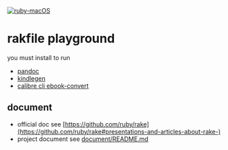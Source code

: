 [![ruby-macOS](https://github.com/sinlov/rakefile-playground/workflows/ruby-macOS/badge.svg?branch=main)](https://github.com/sinlov/rakefile-playground/actions)

# rakfile playground

  you must install to run
- [pandoc](https://pandoc.org/)
- [kindlegen](https://www.amazon.com/gp/feature.html?docId=1000765211)
- [calibre cli ebook-convert](https://manual.calibre-ebook.com/generated/en/cli-index.html)

## document

- official doc see [https://github.com/ruby/rake](https://github.com/ruby/rake#presentations-and-articles-about-rake-)
- project document see [document/README.md](document/README.md)